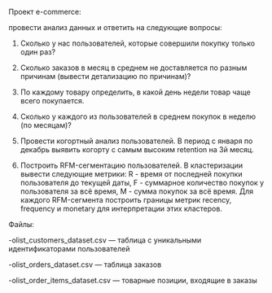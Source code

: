 Проект e-commerce: 

провести анализ данных и ответить на следующие вопросы:

1. Сколько у нас пользователей, которые совершили покупку только один раз?

2. Сколько заказов в месяц в среднем не доставляется по разным причинам (вывести детализацию по причинам)?

3. По каждому товару определить, в какой день недели товар чаще всего покупается.

4. Сколько у каждого из пользователей в среднем покупок в неделю (по месяцам)? 

5. Провести когортный анализ пользователей. В период с января по декабрь выявить когорту с самым высоким retention на 3й месяц.

6. Построить RFM-сегментацию пользователей. В кластеризации вывести следующие метрики: R - время от последней покупки пользователя до текущей даты, F - суммарное количество покупок у пользователя за всё время, M - сумма покупок за всё время. Для каждого RFM-сегмента построить границы метрик recency, frequency и monetary для интерпретации этих кластеров.

Файлы:

-olist_customers_dataset.csv — таблица с уникальными идентификаторами пользователей

-olist_orders_dataset.csv —  таблица заказов

-olist_order_items_dataset.csv —  товарные позиции, входящие в заказы
